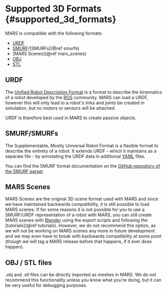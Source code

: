Supported 3D Formats {#supported_3d_formats}
=======================

MARS is compatible with the following formats:
 - [URDF](http://wiki.ros.org/urdf)
 - [SMURF](http://github.com/rock-simulation/smurf_parser)/[SMURFs](@ref smurfs)
 - [MARS Scenes](@ref mars_scenes)
 - [OBJ](http://en.wikipedia.org/wiki/Wavefront_.obj_file)
 - [STL](http://en.wikipedia.org/wiki/STL_%28file_format%29)


## URDF

The [Unified Robot Description Format](http://wiki.ros.org/urdf) is a format to describe the kinematics of a robot developed by the [ROS](http://www.ros.org/) community. MARS can load a URDF, however this will only lead to a robot's links and joints be created in simulation, but no motors or sensors will be attached.

URDF is therefore best used in MARS to create passive objects.


## SMURF/SMURFs

The Supplementable, Mostly Universal Robot Format is a flexible format to describe the entirety of a robot. It extends URDF - which it maintains as a separate file - by annotating the URDF data in additional [YAML](http://yaml.org) files.

You can find the SMURF format documentation on the [GitHub repository of the SMURF parser](http://github.com/rock-simulation/smurf_parser).


## MARS Scenes

MARS Scenes are the original 3D scene format used with MARS and since we have maintained backwards compatibility, it is still possible to load MARS scenes. If for some reasons it is not possible for you to use a SMURF/URDF representation of a robot with MARS, you can still create MARS scenes with [Blender](http://www.blender.org) using the export scripts and following the [tutorials](@ref tutorials). However, we do not recommend this option, as we will not be working on MARS scenes any more in future development and we may even have to break with backwards compatibility at some point (though we will tag a MARS release before that happens, if it ever does happen).


## OBJ / STL files

.obj and .stl files can be directly imported as meshes in MARS. We do not recommend this functionality unless you know what you're doing, but it can be very useful for debugging purposes.
